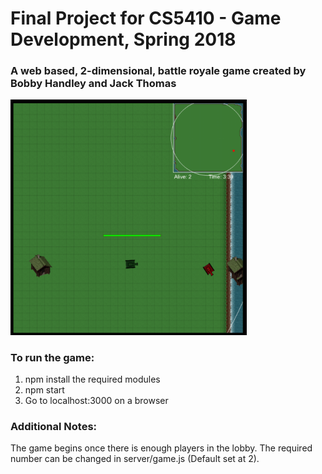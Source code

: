 # Final Project for CS5410 - Game Development, Spring 2018 

### A web based, 2-dimensional, battle royale game created by Bobby Handley and Jack Thomas

<img src="ScreenShot.png" alt="Game play" width="75%" height="auto"/>

### To run the game:
1. npm install the required modules
2. npm start
3. Go to localhost:3000 on a browser

### Additional Notes:
The game begins once there is enough players in the lobby. 
The required number can be changed in server/game.js (Default set at 2).
